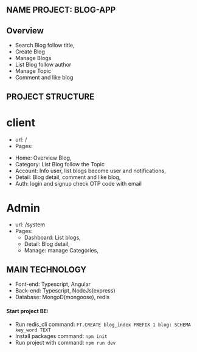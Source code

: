 ## NAME PROJECT: BLOG-APP

## Overview
- Search Blog follow title,
- Create Blog
- Manage Blogs
- List Blog follow author
- Manage Topic
- Comment and like blog

## PROJECT STRUCTURE
# client
  * url: /
 * Pages: 
  - Home: Overview Blog,
  - Category: List Blog follow the Topic
  - Account: Info user, list blogs become user and notifications,
  - Detail: Blog detail, comment and like blog,
  - Auth: login and signup check OTP code with email

# Admin
 * url: /system
 * Pages: 
   - Dashboard: List blogs,
   - Detail: Blog detail,
   - Manage: manage Categories,

## MAIN TECHNOLOGY
 - Font-end: Typescript, Angular
 - Back-end:  Typescript, NodeJs(express)
 - Database: MongoD(mongoose), redis



#### Start project BE:
 - Run redis_cli command: `FT.CREATE blog_index PREFIX 1 blog: SCHEMA key_word TEXT`
 - Install packages command: `npm init`
 - Run project with command: `npm run dev`